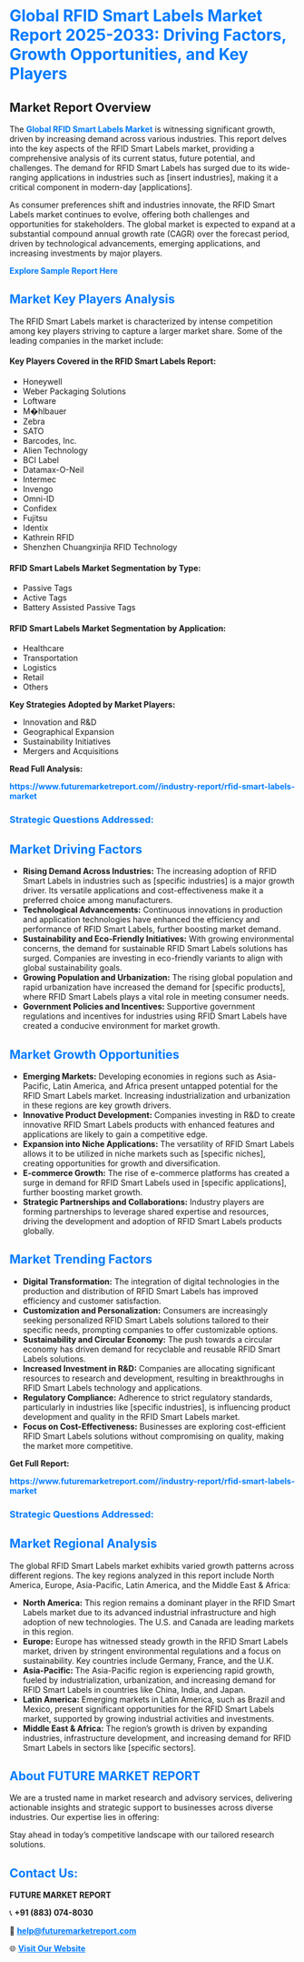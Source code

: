 <h1 style="color: #007BFF;">Global RFID Smart Labels Market Report 2025-2033: Driving Factors, Growth Opportunities, and Key Players</h1>

<section id="overview">
<h2>Market Report Overview</h2>
<p>The <a href="https://www.futuremarketreport.com//industry-report/rfid-smart-labels-market" style="color: #007BFF; text-decoration: none;"><strong>Global RFID Smart Labels Market</strong></a> is witnessing significant growth, driven by increasing demand across various industries. This report delves into the key aspects of the RFID Smart Labels market, providing a comprehensive analysis of its current status, future potential, and challenges. The demand for RFID Smart Labels has surged due to its wide-ranging applications in industries such as [insert industries], making it a critical component in modern-day [applications].</p>
<p>As consumer preferences shift and industries innovate, the RFID Smart Labels market continues to evolve, offering both challenges and opportunities for stakeholders. The global market is expected to expand at a substantial compound annual growth rate (CAGR) over the forecast period, driven by technological advancements, emerging applications, and increasing investments by major players.</p>
</section>

<section id="overview">
<p><a href="https://www.futuremarketreport.com//request-sample/reportId=59739" style="color: #007BFF; text-decoration: none;"><strong>Explore Sample Report Here</strong></a></p>
</section>

<section id="key-players">
<h2 style="color: #007BFF;">Market Key Players Analysis</h2>
<p>The RFID Smart Labels market is characterized by intense competition among key players striving to capture a larger market share. Some of the leading companies in the market include:</p>
<h4>Key Players Covered in the RFID Smart Labels Report:</h4>
<ul><li>Honeywell</li><li>Weber Packaging Solutions</li><li>Loftware</li><li>M�hlbauer</li><li>Zebra</li><li>SATO</li><li>Barcodes, Inc.</li><li>Alien Technology</li><li>BCI Label</li><li>Datamax-O-Neil</li><li>Intermec</li><li>Invengo</li><li>Omni-ID</li><li>Confidex</li><li>Fujitsu</li><li>Identix</li><li>Kathrein RFID</li><li>Shenzhen Chuangxinjia RFID Technology</li></ul>
<h4>RFID Smart Labels Market Segmentation by Type:</h4>
<ul><li>Passive Tags</li><li>Active Tags</li><li>Battery Assisted Passive Tags</li></ul>

<h4>RFID Smart Labels Market Segmentation by Application:</h4>
<ul><li>Healthcare</li><li>Transportation</li><li>Logistics</li><li>Retail</li><li>Others</li></ul>
<p><strong>Key Strategies Adopted by Market Players:</strong></p>
<ul>
<li>Innovation and R&D</li>
<li>Geographical Expansion</li>
<li>Sustainability Initiatives</li>
<li>Mergers and Acquisitions</li>
</ul>
</section>

<section>
<p><strong>Read Full Analysis: </strong></p><a href="https://www.futuremarketreport.com//industry-report/rfid-smart-labels-market" style="color: #007BFF; text-decoration: none;"><strong>https://www.futuremarketreport.com//industry-report/rfid-smart-labels-market</strong></a>
<h3 style="color: #007BFF;">Strategic Questions Addressed:</h3>
</section>

<section id="driving-factors">
<h2 style="color: #007BFF;">Market Driving Factors</h2>
<ul>
<li><strong>Rising Demand Across Industries:</strong> The increasing adoption of RFID Smart Labels in industries such as [specific industries] is a major growth driver. Its versatile applications and cost-effectiveness make it a preferred choice among manufacturers.</li>
<li><strong>Technological Advancements:</strong> Continuous innovations in production and application technologies have enhanced the efficiency and performance of RFID Smart Labels, further boosting market demand.</li>
<li><strong>Sustainability and Eco-Friendly Initiatives:</strong> With growing environmental concerns, the demand for sustainable RFID Smart Labels solutions has surged. Companies are investing in eco-friendly variants to align with global sustainability goals.</li>
<li><strong>Growing Population and Urbanization:</strong> The rising global population and rapid urbanization have increased the demand for [specific products], where RFID Smart Labels plays a vital role in meeting consumer needs.</li>
<li><strong>Government Policies and Incentives:</strong> Supportive government regulations and incentives for industries using RFID Smart Labels have created a conducive environment for market growth.</li>
</ul>
</section>

<section id="growth-opportunities">
<h2 style="color: #007BFF;">Market Growth Opportunities</h2>
<ul>
<li><strong>Emerging Markets:</strong> Developing economies in regions such as Asia-Pacific, Latin America, and Africa present untapped potential for the RFID Smart Labels market. Increasing industrialization and urbanization in these regions are key growth drivers.</li>
<li><strong>Innovative Product Development:</strong> Companies investing in R&D to create innovative RFID Smart Labels products with enhanced features and applications are likely to gain a competitive edge.</li>
<li><strong>Expansion into Niche Applications:</strong> The versatility of RFID Smart Labels allows it to be utilized in niche markets such as [specific niches], creating opportunities for growth and diversification.</li>
<li><strong>E-commerce Growth:</strong> The rise of e-commerce platforms has created a surge in demand for RFID Smart Labels used in [specific applications], further boosting market growth.</li>
<li><strong>Strategic Partnerships and Collaborations:</strong> Industry players are forming partnerships to leverage shared expertise and resources, driving the development and adoption of RFID Smart Labels products globally.</li>
</ul>
</section>

<section id="trending-factors">
<h2 style="color: #007BFF;">Market Trending Factors</h2>
<ul>
<li><strong>Digital Transformation:</strong> The integration of digital technologies in the production and distribution of RFID Smart Labels has improved efficiency and customer satisfaction.</li>
<li><strong>Customization and Personalization:</strong> Consumers are increasingly seeking personalized RFID Smart Labels solutions tailored to their specific needs, prompting companies to offer customizable options.</li>
<li><strong>Sustainability and Circular Economy:</strong> The push towards a circular economy has driven demand for recyclable and reusable RFID Smart Labels solutions.</li>
<li><strong>Increased Investment in R&D:</strong> Companies are allocating significant resources to research and development, resulting in breakthroughs in RFID Smart Labels technology and applications.</li>
<li><strong>Regulatory Compliance:</strong> Adherence to strict regulatory standards, particularly in industries like [specific industries], is influencing product development and quality in the RFID Smart Labels market.</li>
<li><strong>Focus on Cost-Effectiveness:</strong> Businesses are exploring cost-efficient RFID Smart Labels solutions without compromising on quality, making the market more competitive.</li>
</ul>
</section>

<section>
<p><strong>Get Full Report: </strong></p><a href="https://www.futuremarketreport.com//industry-report/rfid-smart-labels-market" style="color: #007BFF; text-decoration: none;"><strong>https://www.futuremarketreport.com//industry-report/rfid-smart-labels-market</strong></a>
<h3 style="color: #007BFF;">Strategic Questions Addressed:</h3>
</section>


<section id="regional-analysis">
<h2 style="color: #007BFF;">Market Regional Analysis</h2>
<p>The global RFID Smart Labels market exhibits varied growth patterns across different regions. The key regions analyzed in this report include North America, Europe, Asia-Pacific, Latin America, and the Middle East & Africa:</p>
<ul>
<li><strong>North America:</strong> This region remains a dominant player in the RFID Smart Labels market due to its advanced industrial infrastructure and high adoption of new technologies. The U.S. and Canada are leading markets in this region.</li>
<li><strong>Europe:</strong> Europe has witnessed steady growth in the RFID Smart Labels market, driven by stringent environmental regulations and a focus on sustainability. Key countries include Germany, France, and the U.K.</li>
<li><strong>Asia-Pacific:</strong> The Asia-Pacific region is experiencing rapid growth, fueled by industrialization, urbanization, and increasing demand for RFID Smart Labels in countries like China, India, and Japan.</li>
<li><strong>Latin America:</strong> Emerging markets in Latin America, such as Brazil and Mexico, present significant opportunities for the RFID Smart Labels market, supported by growing industrial activities and investments.</li>
<li><strong>Middle East & Africa:</strong> The region’s growth is driven by expanding industries, infrastructure development, and increasing demand for RFID Smart Labels in sectors like [specific sectors].</li>
</ul>
</section>

<footer>
<h2 style="color: #007BFF;">About FUTURE MARKET REPORT</h2>
<p>We are a trusted name in market research and advisory services, delivering actionable insights and strategic support to businesses across diverse industries. Our expertise lies in offering:</p>

<p>Stay ahead in today’s competitive landscape with our tailored research solutions.</p>

<h2 style="color: #007BFF;">Contact Us:</h2>
<p><strong>FUTURE MARKET REPORT</strong></p>
<p>📞 <strong>+91 (883) 074-8030</strong></p>
<p>📧 <strong><a href="mailto:help@futuremarketreport.com" style="color: #007BFF;">help@futuremarketreport.com</a></strong></p>
<p>🌐 <strong><a href="https://www.futuremarketreport.com/" style="color: #007BFF;">Visit Our Website</a></strong></p>
</footer>